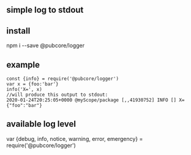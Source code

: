 ## simple log to stdout

## install
npm i --save @pubcore/logger

## example
```
const {info} = require('@pubcore/logger')
var x = {foo:'bar'}
info('X=', x)
//will produce this output to stdout:
2020-01-24T20:25:05+0000 @myScope/package [,,41930752] INFO [] X={"foo":"bar"}
```

## available log level
var {debug, info, notice, warning, error, emergency} = require('@pubcore/logger')